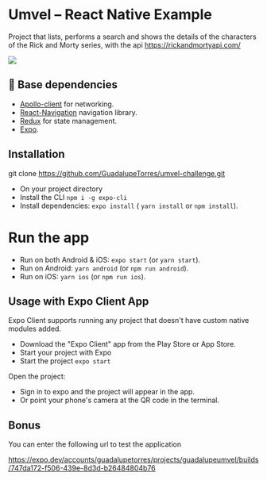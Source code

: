 <h1>
  Umvel – React Native Example
</h1>

Project that lists, performs a search and shows the details of the characters of the Rick and Morty series, with the api https://rickandmortyapi.com/

<a target="_blank" rel="noopener noreferrer nofollow" href="https://camo.githubusercontent.com/0449d3ecc57c32ca0a355de1d407f118ddfc7d0956924f1133b220388df1393c/68747470733a2f2f696d672e736869656c64732e696f2f7374617469632f76313f6c6162656c3d5265616374204e6174697665266d6573736167653d6672616d65776f726b26636f6c6f723d626c7565267374796c653d706c6173746963266c6f676f3d5265616374"><img src="https://camo.githubusercontent.com/0449d3ecc57c32ca0a355de1d407f118ddfc7d0956924f1133b220388df1393c/68747470733a2f2f696d672e736869656c64732e696f2f7374617469632f76313f6c6162656c3d5265616374204e6174697665266d6573736167653d6672616d65776f726b26636f6c6f723d626c7565267374796c653d706c6173746963266c6f676f3d5265616374" data-canonical-src="https://img.shields.io/static/v1?label=React Native&amp;message=framework&amp;color=blue&amp;style=plastic&amp;logo=React" style="max-width: 100%;"></a>
## <g-emoji class="g-emoji" alias="rocket" fallback-src="https://github.githubassets.com/images/icons/emoji/unicode/1f680.png"><font style="vertical-align: inherit;"><font style="vertical-align: inherit;">🚀</font></font></g-emoji> Base dependencies

- [Apollo-client](https://www.apollographql.com/) for networking.
- [React-Navigation](https://reactnavigation.org/) navigation library.
- [Redux](https://redux.js.org/) for state management.
- [Expo](https://expo.dev).



## Installation

git clone https://github.com/GuadalupeTorres/umvel-challenge.git
- On your project directory
- Install the CLI `npm i -g expo-cli`
- Install dependencies: `expo install` ( `yarn install` or `npm install`).


# Run the app

- Run on both Android & iOS: `expo start` (or `yarn start`).
- Run on Android: `yarn android` (or `npm run android`).
- Run on iOS: `yarn ios` (or `npm run ios`).

## Usage with Expo Client App

Expo Client supports running any project that doesn't have custom native modules added.

- Download the "Expo Client" app from the Play Store or App Store.
- Start your project with Expo
- Start the project `expo start`

Open the project:
  - Sign in to expo and the project will appear in the app.
  - Or point your phone's camera at the QR code in the terminal.
  
## Bonus
You can enter the following url to test the application

https://expo.dev/accounts/guadalupetorres/projects/guadalupeumvel/builds/747da172-f506-439e-8d3d-b26484804b76
